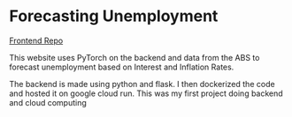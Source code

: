 # Forecasting Unemployment
[Frontend Repo](https://github.com/lliamsymonds04/forecasting-unemployment)

This website uses PyTorch on the backend and data from the ABS to forecast unemployment based on Interest and Inflation Rates.

The backend is made using python and flask. I then dockerized the code and hosted it on google cloud run. This was my first project doing backend and cloud computing